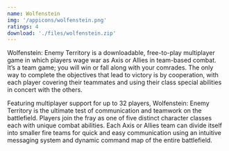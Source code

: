 ```yaml
---
name: Wolfenstein
img: '/appicons/wolfenstein.png'
ratings: 4
download: './files/wolfenstein.zip'
---
```


Wolfenstein: Enemy Territory is a downloadable, free-to-play multiplayer game in which players wage war as Axis or Allies in team-based combat. It’s a team game; you will win or fall along with your comrades. The only way to complete the objectives that lead to victory is by cooperation, with each player covering their teammates and using their class special abilities in concert with the others.

Featuring multiplayer support for up to 32 players, Wolfenstein: Enemy Territory is the ultimate test of communication and teamwork on the battlefield. Players join the fray as one of five distinct character classes each with unique combat abilities. Each Axis or Allies team can divide itself into smaller fire teams for quick and easy communication using an intuitive messaging system and dynamic command map of the entire battlefield.
